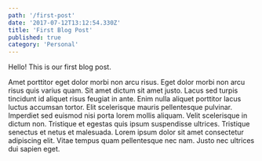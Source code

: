 ```yaml
---
path: '/first-post'
date: '2017-07-12T13:12:54.330Z'
title: 'First Blog Post'
published: true
category: 'Personal'
---
```


Hello! This is our first blog post.

Amet porttitor eget dolor morbi non arcu risus. Eget dolor morbi non arcu risus quis varius quam. Sit amet dictum sit amet justo. Lacus sed turpis tincidunt id aliquet risus feugiat in ante. Enim nulla aliquet porttitor lacus luctus accumsan tortor. Elit scelerisque mauris pellentesque pulvinar. Imperdiet sed euismod nisi porta lorem mollis aliquam. Velit scelerisque in dictum non. Tristique et egestas quis ipsum suspendisse ultrices. Tristique senectus et netus et malesuada. Lorem ipsum dolor sit amet consectetur adipiscing elit. Vitae tempus quam pellentesque nec nam. Justo nec ultrices dui sapien eget.